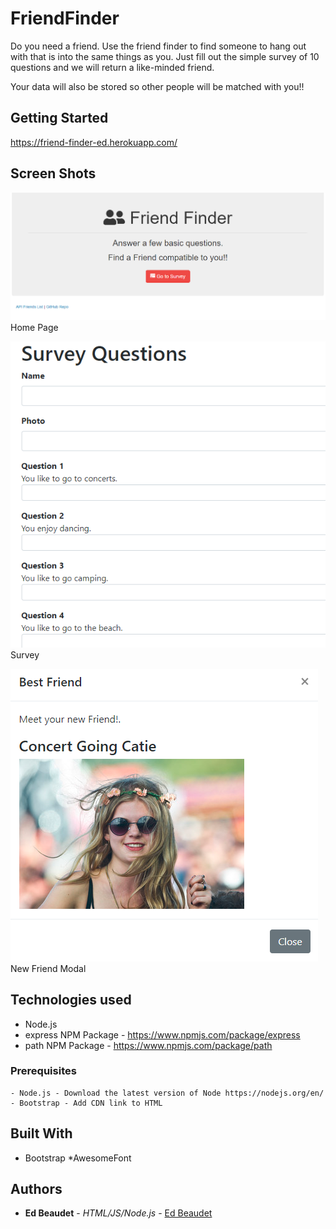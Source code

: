 # FriendFinder

Do you need a friend. Use the friend finder to find someone to hang out with that is into the same things as you. Just fill out the simple survey of 10 questions and we will return a like-minded friend. 

Your data will also be stored so other people will be matched with you!!

## Getting Started
https://friend-finder-ed.herokuapp.com/

## Screen Shots

![Screen shot](app/public/images/Friend_Finder_Home.PNG)
Home Page

![Screen shot 2](app/public/images/friend_finder_survey.PNG)
Survey

![Screen shot 3](app/public/images/friend_finder_newfriend.PNG)
New Friend Modal

## Technologies used
- Node.js
- express NPM Package - https://www.npmjs.com/package/express
- path NPM Package - https://www.npmjs.com/package/path

### Prerequisites

```
- Node.js - Download the latest version of Node https://nodejs.org/en/
- Bootstrap - Add CDN link to HTML 
```

## Built With

* Bootstrap
*AwesomeFont

## Authors

* **Ed Beaudet** - *HTML/JS/Node.js* - [Ed Beaudet](https://github.com/ebeaudet)
